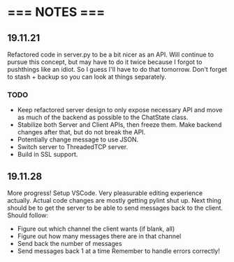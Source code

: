 # === NOTES ===

## 19.11.21

Refactored code in server.py to be a bit nicer as an API. Will continue to
pursue this concept, but may have to do it twice because I forgot to pushthings like an idiot. So I guess I'll have to do that tomorrow. Don't forget
to stash + backup so you can look at things separately.

### TODO

* Keep refactored server design to only expose necessary API and move as much
of the backend as possible to the ChatState class.
* Stabilize both Server and Client APIs, then freeze them. Make backend changes
after that, but do not break the API.
* Potentially change message to use JSON.
* Switch server to ThreadedTCP server.
* Build in SSL support.

## 19.11.28

More progress! Setup VSCode. Very pleasurable editing experience actually.
Actual code changes are mostly getting pylint shut up.
Next thing should be to get the server to be able to send messages back to
the client.
Should follow:

* Figure out which channel the client wants (if blank, all)
* Figure out how many messages there are in that channel
* Send back the number of messages
* Send messages back 1 at a time
Remember to handle errors correctly!

